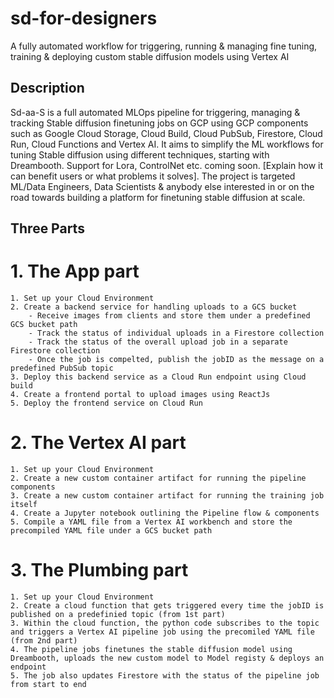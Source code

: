 # sd-for-designers
A fully automated workflow for triggering, running &amp; managing fine tuning, training &amp; deploying custom stable diffusion models using Vertex AI

## Description

Sd-aa-S is a full automated MLOps pipeline for triggering, managing & tracking Stable diffusion finetuning jobs on GCP using GCP components such as Google Cloud Storage, Cloud Build, Cloud PubSub, Firestore, Cloud Run, Cloud Functions and Vertex AI. It aims to simplify the ML workflows for tuning Stable diffusion using different techniques, starting with Dreambooth. Support for Lora, ControlNet etc. coming soon. [Explain how it can benefit users or what problems it solves]. The project is targeted ML/Data Engineers, Data Scientists & anybody else interested in or on the road towards building a platform for finetuning stable diffusion at scale. 

## Three Parts

# 1. The App part

    1. Set up your Cloud Environment
    2. Create a backend service for handling uploads to a GCS bucket
        - Receive images from clients and store them under a predefined GCS bucket path
        - Track the status of individual uploads in a Firestore collection
        - Track the status of the overall upload job in a separate Firestore collection 
        - Once the job is compelted, publish the jobID as the message on a predefined PubSub topic
    3. Deploy this backend service as a Cloud Run endpoint using Cloud build
    4. Create a frontend portal to upload images using ReactJs
    5. Deploy the frontend service on Cloud Run

# 2. The Vertex AI part

    1. Set up your Cloud Environment
    2. Create a new custom container artifact for running the pipeline components
    3. Create a new custom container artifact for running the training job itself 
    4. Create a Jupyter notebook outlining the Pipeline flow & components
    5. Compile a YAML file from a Vertex AI workbench and store the precompiled YAML file under a GCS bucket path

 
# 3. The Plumbing part

    1. Set up your Cloud Environment
    2. Create a cloud function that gets triggered every time the jobID is published on a predefinied topic (from 1st part)
    3. Within the cloud function, the python code subscribes to the topic and triggers a Vertex AI pipeline job using the precomiled YAML file (from 2nd part)
    4. The pipeline jobs finetunes the stable diffusion model using Dreambooth, uploads the new custom model to Model registy & deploys an endpoint
    5. The job also updates Firestore with the status of the pipeline job from start to end